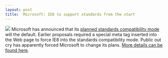 ```yaml
---
layout: post
title:  Microsoft: IE8 to support standards from the start
---
```

![](http://media.arstechnica.com/journals/microsoft.media/ie8_beta.jpg) Microsoft has announced that its [planned standards compatibility mode](http://www.webware.com/8301-1_109-9836106-2.html) will the default. Earlier proposals required a special meta tag inserted into the Web page to force IE8 into the standards compatibility mode. Public out cry has apparently forced Microsoft to change its plans. [More details can be found here](http://www.news.com/8301-13860_3-9884688-56.html?part=rss&subj=news&tag=2547-1_3-0-5). 
